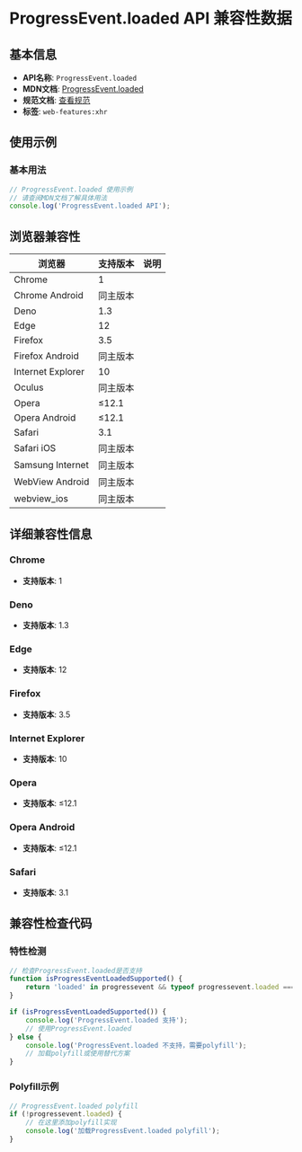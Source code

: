 # ProgressEvent.loaded API 兼容性数据

## 基本信息

- **API名称**: `ProgressEvent.loaded`
- **MDN文档**: [ProgressEvent.loaded](https://developer.mozilla.org/docs/Web/API/ProgressEvent/loaded)
- **规范文档**: [查看规范](https://xhr.spec.whatwg.org/#dom-progressevent-loaded)
- **标签**: `web-features:xhr`

## 使用示例

### 基本用法

```javascript
// ProgressEvent.loaded 使用示例
// 请查阅MDN文档了解具体用法
console.log('ProgressEvent.loaded API');
```

## 浏览器兼容性

| 浏览器 | 支持版本 | 说明 |
|--------|----------|------|
| Chrome | 1 |  |
| Chrome Android | 同主版本 |  |
| Deno | 1.3 |  |
| Edge | 12 |  |
| Firefox | 3.5 |  |
| Firefox Android | 同主版本 |  |
| Internet Explorer | 10 |  |
| Oculus | 同主版本 |  |
| Opera | ≤12.1 |  |
| Opera Android | ≤12.1 |  |
| Safari | 3.1 |  |
| Safari iOS | 同主版本 |  |
| Samsung Internet | 同主版本 |  |
| WebView Android | 同主版本 |  |
| webview_ios | 同主版本 |  |

## 详细兼容性信息

### Chrome

- **支持版本**: 1

### Deno

- **支持版本**: 1.3

### Edge

- **支持版本**: 12

### Firefox

- **支持版本**: 3.5

### Internet Explorer

- **支持版本**: 10

### Opera

- **支持版本**: ≤12.1

### Opera Android

- **支持版本**: ≤12.1

### Safari

- **支持版本**: 3.1

## 兼容性检查代码

### 特性检测

```javascript
// 检查ProgressEvent.loaded是否支持
function isProgressEventLoadedSupported() {
    return 'loaded' in progressevent && typeof progressevent.loaded === 'function';
}

if (isProgressEventLoadedSupported()) {
    console.log('ProgressEvent.loaded 支持');
    // 使用ProgressEvent.loaded
} else {
    console.log('ProgressEvent.loaded 不支持，需要polyfill');
    // 加载polyfill或使用替代方案
}
```

### Polyfill示例

```javascript
// ProgressEvent.loaded polyfill
if (!progressevent.loaded) {
    // 在这里添加polyfill实现
    console.log('加载ProgressEvent.loaded polyfill');
}
```

